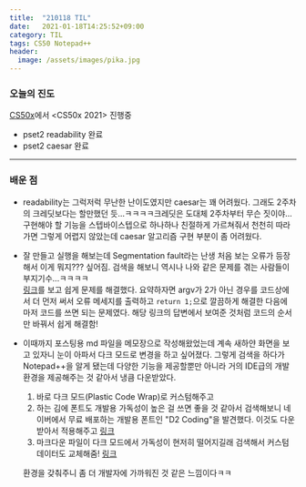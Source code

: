 ```yaml
---
title:  "210118 TIL"
date:   2021-01-18T14:25:52+09:00
category: TIL
tags: CS50 Notepad++
header:
  image: /assets/images/pika.jpg
---
```


<h3>오늘의 진도</h3>

[CS50x](https://cs50.harvard.edu/x/2021/)에서 <CS50x 2021> 진행중

 - pset2 readability 완료
 - pset2 caesar 완료

<hr>

<h3>배운 점</h3>

 - readability는 그럭저럭 무난한 난이도였지만 caesar는 꽤 어려웠다. 그래도 2주차의 크레딧보다는 할만했던 듯...ㅋㅋㅋㅋ크레딧은 도대체 2주차부터 무슨 짓이야...
<br>구현해야 할 기능을 스텝바이스텝으로 하나하나 친절하게 가르쳐줘서 천천히 따라가면 그렇게 어렵지 않았는데 caesar 알고리즘 구현 부분이 좀 어려웠다.

 - 잘 만들고 실행을 해보는데 Segmentation fault라는 난생 처음 보는 오류가 등장해서 이게 뭐지??? 싶어짐. 검색을 해보니 역시나 나와 같은 문제를 겪는 사람들이 부지기수...ㅋㅋㅋㅋ
<br>[링크](https://cs50.stackexchange.com/questions/27991/about-caesar-im-having-a-segmentation-fault)를 보고 쉽게 문제를 해결했다. 요약하자면 argv가 2가 
아닌 경우를 코드상에서 더 먼저 써서 오류 메세지를 출력하고 ```return 1;```으로 깔끔하게 해결한 다음에 마저 코드를 쓰면 되는 문제였다. 해당 링크의 답변에서 보여준 
것처럼 코드의 순서만 바꿔서 쉽게 해결함!

 - 이때까지 포스팅용 md 파일을 메모장으로 작성해왔었는데 계속 새하얀 화면을 보고 있자니 눈이 아파서 다크 모드로 변경을 하고 싶어졌다. 그렇게 검색을 하다가 Notepad++을 알게 됐는데 
 다양한 기능을 제공할뿐만 아니라 거의 IDE급의 개발 환경을 제공해주는 것 같아서 냉큼 다운받았다. 
	1. 바로 다크 모드(Plastic Code Wrap)로 커스텀해주고 
	2. 하는 김에 폰트도 개발용 가독성이 높은 걸 쓰면 좋을 것 같아서 검색해보니 네이버에서 무료 배포하는 개발용 폰트인 "D2 Coding"을 발견했다. 이것도 다운받아서 적용해주고 [링크](https://github.com/naver/d2codingfont)
	3. 마크다운 파일이 다크 모드에서 가독성이 현저히 떨어지길래 검색해서 커스텀 데이터도 교체해줌! [링크](https://github.com/Edditoria/markdown-plus-plus)

	환경을 갖춰주니 좀 더 개발자에 가까워진 것 같은 느낌이다ㅋㅋ